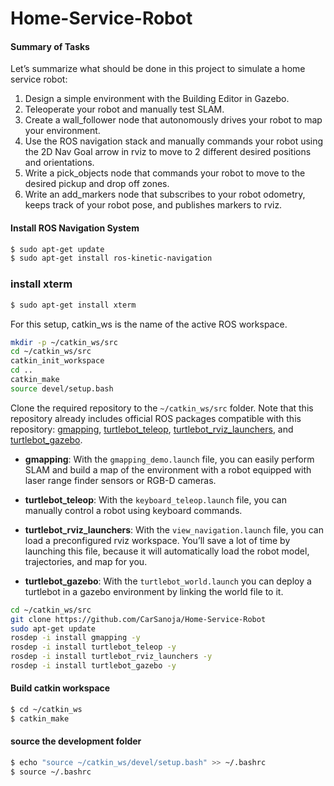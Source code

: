 # Home-Service-Robot

#### Summary of Tasks
Let’s summarize what should be done in this project to simulate a home service robot:

1. Design a simple environment with the Building Editor in Gazebo.
2. Teleoperate your robot and manually test SLAM.
3. Create a wall_follower node that autonomously drives your robot to map your environment.
4. Use the ROS navigation stack and manually commands your robot using the 2D Nav Goal arrow in rviz to move to 2 different desired positions and orientations.
5. Write a pick_objects node that commands your robot to move to the desired pickup and drop off zones.
6. Write an add_markers node that subscribes to your robot odometry, keeps track of your robot pose, and publishes markers to rviz.


#### Install ROS Navigation System

```bash
$ sudo apt-get update
$ sudo apt-get install ros-kinetic-navigation
```

### install xterm 

```bash
$ sudo apt-get install xterm
```

For this setup, catkin_ws is the name of the active ROS workspace.

```sh
mkdir -p ~/catkin_ws/src
cd ~/catkin_ws/src
catkin_init_workspace
cd ..
catkin_make
source devel/setup.bash
```

Clone the required repository to the `~/catkin_ws/src` folder. Note that this repository already includes official ROS packages compatible with this repository: [gmapping](https://github.com/ros-perception/slam_gmapping), [turtlebot_teleop](https://github.com/turtlebot/turtlebot), [turtlebot_rviz_launchers](https://github.com/turtlebot/turtlebot_interactions), and [turtlebot_gazebo](https://github.com/turtlebot/turtlebot_simulator).

* **gmapping**: With the `gmapping_demo.launch` file, you can easily perform SLAM and build a map of the environment with a robot equipped with laser range finder sensors or RGB-D cameras.

* **turtlebot_teleop**: With the `keyboard_teleop.launch` file, you can manually control a robot using keyboard commands.

* **turtlebot_rviz_launchers**: With the `view_navigation.launch` file, you can load a preconfigured rviz workspace. You’ll save a lot of time by launching this file, because it will automatically load the robot model, trajectories, and map for you.

* **turtlebot_gazebo**: With the `turtlebot_world.launch` you can deploy a turtlebot in a gazebo environment by linking the world file to it.


```sh
cd ~/catkin_ws/src
git clone https://github.com/CarSanoja/Home-Service-Robot
sudo apt-get update
rosdep -i install gmapping -y
rosdep -i install turtlebot_teleop -y
rosdep -i install turtlebot_rviz_launchers -y
rosdep -i install turtlebot_gazebo -y
```

#### Build catkin workspace

```bash
$ cd ~/catkin_ws
$ catkin_make
```
#### source the development folder

```bash
$ echo "source ~/catkin_ws/devel/setup.bash" >> ~/.bashrc
$ source ~/.bashrc
```